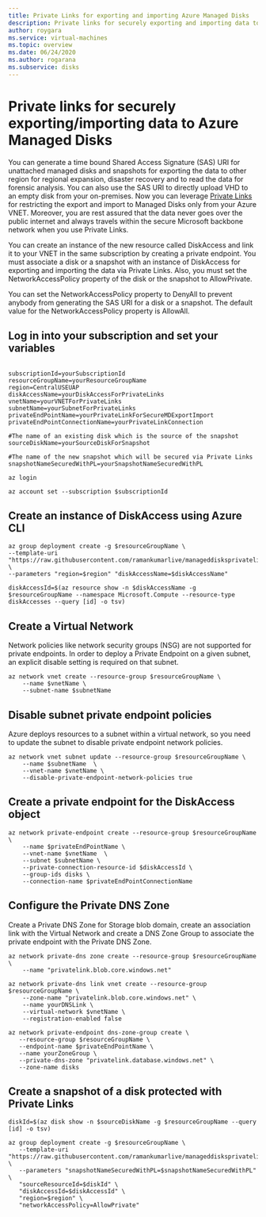 ```yaml
---
title: Private Links for exporting and importing Azure Managed Disks 
description: Private links for securely exporting and importing data to Azure Managed Disks
author: roygara
ms.service: virtual-machines
ms.topic: overview
ms.date: 06/24/2020
ms.author: rogarana
ms.subservice: disks
---
```


# Private links for securely exporting/importing data to Azure Managed Disks

You can generate a time bound Shared Access Signature (SAS) URI for unattached managed disks and snapshots for exporting the data to other region for regional expansion, disaster recovery and to read the data for forensic analysis. You can also use the SAS URI to directly upload VHD to an empty disk from your on-premises.  Now you can leverage [Private Links](../../../articles/private-link/private-link-overview.md) for restricting the export and import to Managed Disks only from your Azure VNET. Moreover, you are rest assured that the data never goes over the public internet and always travels within the secure Microsoft backbone network when you use Private Links. 

You can create an instance of the new resource called DiskAccess and link it to your VNET in the same subscription by creating a private endpoint. You must associate a disk or a snapshot with an instance of DiskAccess for exporting and importing the data via Private Links. Also, you must set the NetworkAccessPolicy property of the disk or the snapshot to AllowPrivate. 

You can set the NetworkAccessPolicy property to DenyAll to prevent anybody from generating the SAS URI for a disk or a snapshot. The default value for the NetworkAccessPolicy property is AllowAll. 

## Log in into your subscription and set your variables

```azurecli-interactive

subscriptionId=yourSubscriptionId
resourceGroupName=yourResourceGroupName
region=CentralUSEUAP
diskAccessName=yourDiskAccessForPrivateLinks
vnetName=yourVNETForPrivateLinks
subnetName=yourSubnetForPrivateLinks
privateEndPointName=yourPrivateLinkForSecureMDExportImport
privateEndPointConnectionName=yourPrivateLinkConnection

#The name of an existing disk which is the source of the snapshot
sourceDiskName=yourSourceDiskForSnapshot

#The name of the new snapshot which will be secured via Private Links
snapshotNameSecuredWithPL=yourSnapshotNameSecuredWithPL

az login

az account set --subscription $subscriptionId

```

## Create an instance of DiskAccess using Azure CLI
```azurecli-interactive
az group deployment create -g $resourceGroupName \
--template-uri "https://raw.githubusercontent.com/ramankumarlive/manageddisksprivatelinks/master/CreateDiskAccess.json" \
--parameters "region=$region" "diskAccessName=$diskAccessName"

diskAccessId=$(az resource show -n $diskAccessName -g $resourceGroupName --namespace Microsoft.Compute --resource-type diskAccesses --query [id] -o tsv)
```

## Create a Virtual Network

Network policies like network security groups (NSG) are not supported for private endpoints. In order to deploy a Private Endpoint on a given subnet, an explicit disable setting is required on that subnet. 

```azurecli-interactive
az network vnet create --resource-group $resourceGroupName \
    --name $vnetName \
    --subnet-name $subnetName
```
## Disable subnet private endpoint policies

Azure deploys resources to a subnet within a virtual network, so you need to update the subnet to disable private endpoint network policies. 

```azurecli-interactive
az network vnet subnet update --resource-group $resourceGroupName \
    --name $subnetName  \
    --vnet-name $vnetName \
    --disable-private-endpoint-network-policies true
```
## Create a private endpoint for the DiskAccess object

```azurecli-interactive
az network private-endpoint create --resource-group $resourceGroupName \
    --name $privateEndPointName \
    --vnet-name $vnetName  \
    --subnet $subnetName \
    --private-connection-resource-id $diskAccessId \
    --group-ids disks \
    --connection-name $privateEndPointConnectionName
```

## Configure the Private DNS Zone

Create a Private DNS Zone for Storage blob domain, create an association link with the Virtual Network
and create a DNS Zone Group to associate the private endpoint with the Private DNS Zone. 

```azurecli-interactive
az network private-dns zone create --resource-group $resourceGroupName \ 
    --name "privatelink.blob.core.windows.net"

az network private-dns link vnet create --resource-group $resourceGroupName \
    --zone-name "privatelink.blob.core.windows.net" \
    --name yourDNSLink \
    --virtual-network $vnetName \
    --registration-enabled false 

az network private-endpoint dns-zone-group create \
   --resource-group $resourceGroupName \
   --endpoint-name $privateEndPointName \
   --name yourZoneGroup \
   --private-dns-zone "privatelink.database.windows.net" \
   --zone-name disks
```
## Create a snapshot of a disk protected with Private Links
   ```cli
   diskId=$(az disk show -n $sourceDiskName -g $resourceGroupName --query [id] -o tsv)
   
   az group deployment create -g $resourceGroupName \
      --template-uri "https://raw.githubusercontent.com/ramankumarlive/manageddisksprivatelinks/master/CreateSnapshotWithExportViaPrivateLink.json" \
      --parameters "snapshotNameSecuredWithPL=$snapshotNameSecuredWithPL" \
      "sourceResourceId=$diskId" \
      "diskAccessId=$diskAccessId" \
      "region=$region" \
      "networkAccessPolicy=AllowPrivate" 
```